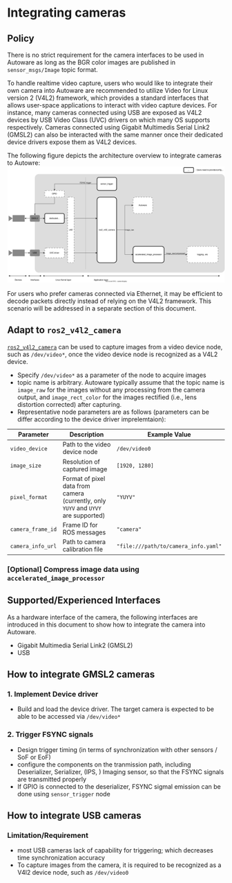 # Integrating cameras

## Policy
There is no strict requirement for the camera interfaces to be used in Autoware 
as long as the BGR color images are published in `sensor_msgs/Image` topic format.

To handle realtime video capture, users who would like to integrate their own camera into Autoware are recommended to
utilize Video for Linux version 2 (V4L2) framework, which provides a standard interfaces that allows user-space applications to interact with video capture devices.
For instance, many cameras connected using USB are exposed as V4L2 devices by USB Video Class (UVC) drivers on which many OS supports respectively. Cameras connected using Gigabit Multimedis Serial Link2 (GMSL2)
can also be interacted with the same manner once their dedicated device drivers expose them as V4L2 devices.

The following figure depicts the architecture overview to integrate cameras to Autowre:
![Architecture overview](images/camera_connection_architecture_overview.svg)

For users who prefer cameras connected via Ethernet, it may be efficient to decode packets directly instead of relying on the V4L2 framework.
This scenario will be addressed in a separate section of this document.

## Adapt to `ros2_v4l2_camera`
[`ros2_v4l2_camera`](https://github.com/tier4/ros2_v4l2_camera) can be used to capture images from a video device node, such as `/dev/video*`,
once the video device node is recognized as a V4L2 device.

- Specify `/dev/video*` as a parameter of the node to acquire images
- topic name is arbitrary. Autoware typically assume that the topic name is `image_raw` for the images without any processing from the camera output, and `image_rect_color` for the images rectified (i.e., lens distortion corrected) after capturing.
- Representative node parameters are as follows (parameters can be differ according to the device driver imprelemtaion):

| Parameter | Description | Example Value |
| --- | --- | --- |
| `video_device` | Path to the video device node | `/dev/video0` |
| `image_size` | Resolution of captured image | `[1920, 1280]` |
| `pixel_format` | Format of pixel data from camera (currently, only `YUYV` and `UYVY` are supported) | `"YUYV"` |
| `camera_frame_id` | Frame ID for ROS messages | `"camera"` |
| `camera_info_url` | Path to camera calibration file | `"file:///path/to/camera_info.yaml"` |


### [Optional] Compress image data using `accelerated_image_processor`

## Supported/Experienced Interfaces
As a hardware interface of the camera, 
the following interfaces are introduced in this document to show how to integrate the camera into Autoware.
- Gigabit Multimedia Serial Link2 (GMSL2)
- USB
<!-- interface comparison: https://medium.com/tier-iv-tech-blog/automotive-camera-interfaces-explained-7e7d8e3ba09e -->

## How to integrate GMSL2 cameras
### 1. Implement Device driver
- Build and load the device driver. The target camera is expected to be able to be accessed via `/dev/video*` 

### 2. Trigger FSYNC signals 
- Design trigger timing (in terms of synchronization with other sensors / SoF or EoF)
- configure the components on the tranmission path, including Deserializer, Serializer, (IPS, ) Imaging sensor, so that the FSYNC signals are transmitted properly
- If GPIO is connected to the deserializer, FSYNC sigmal emission can be done using `sensor_trigger` node

## How to integrate USB cameras
### Limitation/Requirement
- most USB cameras lack of capability for triggering; which decreases time synchronization accuracy
- To capture images from the camera, it is required to be recognized as a V4l2 device node, such as `/dev/video0`


